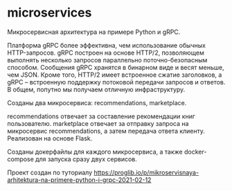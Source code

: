 # microservices
Микросервисная архитектура на примере Python и gRPC.

Платформа gRPC более эффективна, чем использование обычных HTTP-запросов. 
gRPC построен на основе HTTP/2, позволяющем выполнять несколько запросов параллельно поточно-безопасным способом. 
Сообщения gRPC хранятся в бинарном виде и весят меньше, чем JSON. 
Кроме того, HTTP/2 имеет встроенное сжатие заголовков, а gRPC – встроенную поддержку потоковой передачи запросов и ответов. 
В общем, попутно мы получаем отличную инфраструктуру.

Созданы два микросервиса: recommendations, marketplace.

recommendations отвечает за составление рекомендации книг пользователю.
marketplace отвечает за отправку запроса на микросервис recommendations, а затем передача ответа клиенту. Реализован на основе Flask.

Созданы докерфайлы для каждого микросервиса, а также docker-compose для запуска сразу двух сервисов.

Проект создан по туториалу https://proglib.io/p/mikroservisnaya-arhitektura-na-primere-python-i-grpc-2021-02-12
